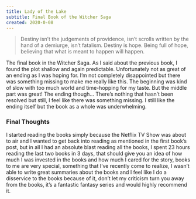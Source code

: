 ```yaml
---
title: Lady of the Lake
subtitle: Final Book of the Witcher Saga
created: 2020-0-08
---
```


> Destiny isn’t the judgements of providence, isn’t scrolls written by the hand of a demiurge, isn’t fatalism. Destiny is hope. Being full of hope, believing that what is meant to happen will happen.

The final book in the Witcher Saga. As I said about the previous book, I found the plot shallow and again predictable. Unfortunately not as great of an ending as I was hoping for. I’m not completely disappointed but there was something missing to make me really like this. The beginning was kind of slow with too much world and time-hopping for my taste. But the middle part was great! The ending though… There’s nothing that hasn’t been resolved but still, I feel like there was something missing. I still like the ending itself but the book as a whole was underwhelming.

### Final Thoughts

I started reading the books simply because the Netflix TV Show was about to air and I wanted to get back into reading as mentioned in the first book’s post, but in all I had an absolute blast reading all the books, I spent 23 hours reading the last two books in 3 days, that should give you an idea of how much I was invested in the books and how much I cared for the story, books to me are very special, something that I’ve recently come to realize, I wasn’t able to write great summaries about the books and I feel like I do a disservice to the books because of it, don’t let my criticism turn you away from the books, it’s a fantastic fantasy series and would highly recommend it.